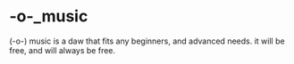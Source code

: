 # -o-_music
(-o-) music is a daw that fits any beginners, and advanced needs. it will be free, and will always be free.
